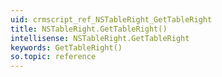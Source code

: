 ```yaml
---
uid: crmscript_ref_NSTableRight_GetTableRight
title: NSTableRight.GetTableRight()
intellisense: NSTableRight.GetTableRight
keywords: GetTableRight()
so.topic: reference
---
```





